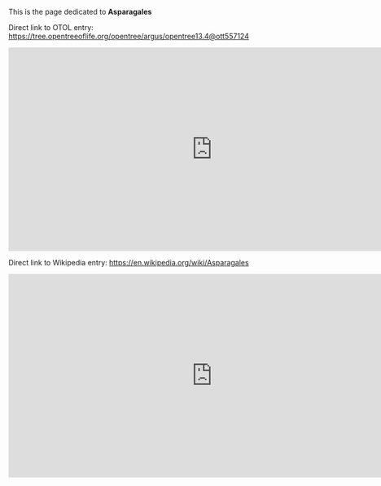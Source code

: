 This is the page dedicated to **Asparagales**


Direct link to OTOL entry: https://tree.opentreeoflife.org/opentree/argus/opentree13.4@ott557124



<html>
    <body>
    <iframe src="https://tree.opentreeoflife.org/opentree/argus/opentree13.4@ott557124"
    width="800" height="400" frameborder="0" allowfullscreen> </iframe>
    </body>
</html>
    


Direct link to Wikipedia entry: https://en.wikipedia.org/wiki/Asparagales



<html>
    <body>
    <iframe src="https://en.wikipedia.org/wiki/Asparagales"
    width="800" height="400" frameborder="0" allowfullscreen> </iframe>
    </body>
</html>
    
